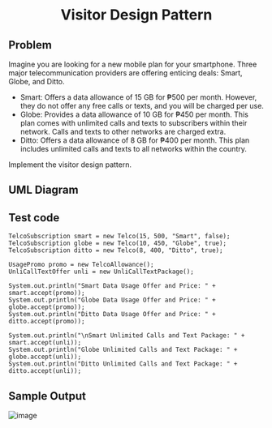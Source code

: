 # <p align=center>Visitor Design Pattern</p>
## Problem
Imagine you are looking for a new mobile plan for your smartphone. Three major telecommunication providers are offering enticing deals: Smart, Globe, and Ditto. 
- Smart: Offers a data allowance of 15 GB for ₱500 per month. However, they do not offer any free calls or texts, and you will be charged per use.
- Globe: Provides a data allowance of 10 GB for ₱450 per month. This plan comes with unlimited calls and texts to subscribers within their network. Calls and texts to other networks are charged extra.
- Ditto: Offers a data allowance of 8 GB for ₱400 per month. This plan includes unlimited calls and texts to all networks within the country.

Implement the visitor design pattern.

## UML Diagram

## Test code
    TelcoSubscription smart = new Telco(15, 500, "Smart", false);
    TelcoSubscription globe = new Telco(10, 450, "Globe", true);
    TelcoSubscription ditto = new Telco(8, 400, "Ditto", true);
	
    UsagePromo promo = new TelcoAllowance();
    UnliCallTextOffer unli = new UnliCallTextPackage();

    System.out.println("Smart Data Usage Offer and Price: " + smart.accept(promo));
    System.out.println("Globe Data Usage Offer and Price: " + globe.accept(promo));
    System.out.println("Ditto Data Usage Offer and Price: " + ditto.accept(promo));
    
    System.out.println("\nSmart Unlimited Calls and Text Package: " + smart.accept(unli));
    System.out.println("Globe Unlimited Calls and Text Package: " + globe.accept(unli));
    System.out.println("Ditto Unlimited Calls and Text Package: " + ditto.accept(unli));
     
## Sample Output
![image](https://github.com/mfulo/visitorPattern/assets/142382665/9a02e4c7-0fa2-41f1-9385-80287d44366e)

